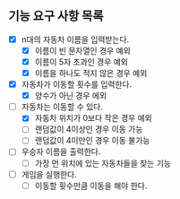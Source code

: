 ## 기능 요구 사항 목록

- [x] n대의 자동차 이름을 입력받는다.
    - [x] 이름이 빈 문자열인 경우 예외
    - [x] 이름이 5자 초과인 경우 예외
    - [x] 이름을 하나도 적지 않은 경우 예외

- [x] 자동차가 이동할 횟수를 입력한다.
    - [x] 양수가 아닌 경우 에외

- [ ] 자동차는 이동할 수 있다.
    - [x] 자동차 위치가 0보다 작은 경우 예외
    - [ ] 랜덤값이 4이상인 경우 이동 가능
    - [ ] 랜덤값이 4미만인 경우 이동 불가능

- [ ] 우승자 이름을 출력한다.
    - [ ] 가장 먼 위치에 있는 자동차들을 찾는 기능

- [ ] 게임을 실행한다.
    - [ ] 이동할 횟수만큼 이동을 해야 한다.